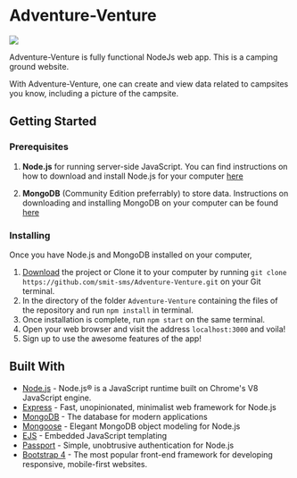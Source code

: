 # Adventure-Venture


![](Landing.PNG)

Adventure-Venture is fully functional NodeJs web app. This is a camping ground website.

With Adventure-Venture, one can create and view data related to campsites you know, including a picture of the campsite.

## Getting Started


### Prerequisites

1. **Node.js** for running server-side JavaScript. You can find instructions on how to download and install Node.js for your computer [here](https://nodejs.org/en/download/)

2. **MongoDB** (Community Edition preferrably) to store data. Instructions on downloading and installing MongoDB on your computer can be found [here](https://docs.mongodb.com/manual/installation/)


### Installing

Once you have Node.js and MongoDB installed on your computer,

1. [Download](https://github.com/smit-sms/Adventure-Venture/archive/master.zip) the project or Clone it to your computer by running `git clone https://github.com/smit-sms/Adventure-Venture.git` on your Git terminal.
2. In the directory of the folder `Adventure-Venture` containing the files of the repository and run `npm install` in terminal.
3. Once installation is complete, run `npm start` on the same terminal.
4. Open your web browser and visit the address `localhost:3000` and voila!
5. Sign up to use the awesome features of the app!


## Built With

- [Node.js](https://nodejs.org) - Node.js® is a JavaScript runtime built on Chrome's V8 JavaScript engine.
- [Express](https://expressjs.com/) - Fast, unopinionated, minimalist web framework for Node.js
- [MongoDB](https://www.mongodb.com/) - The database for modern applications
- [Mongoose](https://mongoosejs.com/) - Elegant MongoDB object modeling for Node.js
- [EJS](https://ejs.co/) - Embedded JavaScript templating
- [Passport](http://www.passportjs.org/) - Simple, unobtrusive authentication for Node.js
- [Bootstrap 4](https://getbootstrap.com/) - The most popular front-end framework for developing responsive, mobile-first websites.
